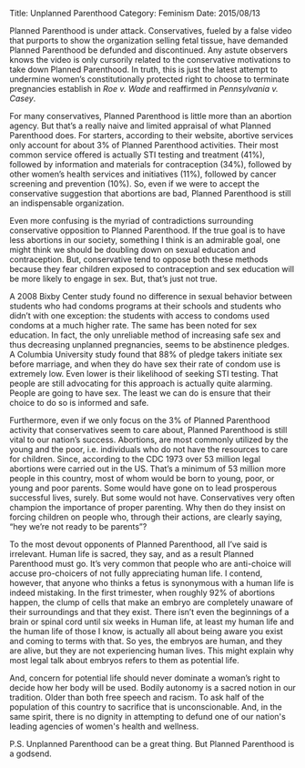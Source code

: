 Title: Unplanned Parenthood
Category: Feminism
Date: 2015/08/13

Planned Parenthood is under attack. Conservatives, fueled by a false video that purports to show the organization selling fetal tissue, have demanded Planned Parenthood be defunded and discontinued. Any astute observers knows the video is only cursorily related to the conservative motivations to take down Planned Parenthood. In truth, this is just the latest attempt to undermine women’s constitutionally protected right to choose to terminate pregnancies establish in *Roe v. Wade* and reaffirmed in *Pennsylvania v. Casey*.

For many conservatives, Planned Parenthood is little more than an abortion agency. But that’s a really naive and limited appraisal of what Planned Parenthood does. For starters, according to their website, abortive services only account for about 3% of Planned Parenthood activities. Their most common service offered is actually STI testing and treatment (41%), followed by information and materials for contraception (34%), followed by other women’s health services and initiatives (11%), followed by cancer screening and prevention (10%). So, even if we were to accept the conservative suggestion that abortions are bad, Planned Parenthood is still an indispensable organization.

Even more confusing is the myriad of contradictions surrounding conservative opposition to Planned Parenthood. If the true goal is to have less abortions in our society, something I think is an admirable goal, one might think we should be doubling down on sexual education and contraception. But, conservative tend to oppose both these methods because they fear children exposed to contraception and sex education will be more likely to engage in sex. But, that’s just not true. 

A 2008 Bixby Center study found no difference in sexual behavior between students who had condoms programs at their schools and students who didn’t with one exception: the students with access to condoms used condoms at a much higher rate. The same has been noted for sex education. In fact, the only unreliable method of increasing safe sex and thus decreasing unplanned pregnancies, seems to be abstinence pledges. A Columbia University study found that 88% of pledge takers initiate sex before marriage, and when they do have sex their rate of condom use is extremely low. Even lower is their likelihood of seeking STI testing. That people are still advocating for this approach is actually quite alarming. People are going to have sex. The least we can do is ensure that their choice to do so is informed and safe.

Furthermore, even if we only focus on the 3% of Planned Parenthood activity that conservatives seem to care about, Planned Parenthood is still vital to our nation’s success. Abortions, are most commonly utilized by the young and the poor, i.e. individuals who do not have the resources to care for children. Since, according to the CDC 1973 over 53 million legal abortions were carried out in the US. That’s a minimum of 53 million more people in this country, most of whom would be born to young, poor, or young and poor parents. Some would have gone on to lead prosperous successful lives, surely. But some would not have. Conservatives very often champion the importance of proper parenting. Why then do they insist on forcing children on people who, through their actions, are clearly saying, “hey we’re not ready to be parents”?

To the most devout opponents of Planned Parenthood, all I’ve said is irrelevant. Human life is sacred, they say, and as a result Planned Parenthood must go. It’s very common that people who are anti-choice will accuse pro-choicers of not fully appreciating human life. I contend, however, that anyone who thinks a fetus is synonymous with a human life is indeed mistaking. In the first trimester, when roughly 92% of abortions happen, the clump of cells that make an embryo are completely unaware of their surroundings and that they exist. There isn’t even the beginnings of a brain or spinal cord until six weeks in Human life, at least my human life and the human life of those I know, is actually all about being aware you exist and coming to terms with that. So yes, the embryos are human, and they are alive, but they are not experiencing human lives. This might explain why most legal talk about embryos refers to them as potential life.

And, concern for potential life should never dominate a woman’s right to decide how her body will be used. Bodily autonomy is a sacred notion in our tradition. Older than both free speech and racism. To ask half of the population of this country to sacrifice that is unconscionable. And, in the same spirit, there is no dignity in attempting to defund one of our nation's leading agencies of women's health and wellness.

P.S. Unplanned Parenthood can be a great thing. But Planned Parenthood is a godsend. 



